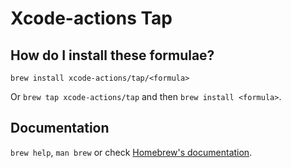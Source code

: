 # Xcode-actions Tap

## How do I install these formulae?

`brew install xcode-actions/tap/<formula>`

Or `brew tap xcode-actions/tap` and then `brew install <formula>`.

## Documentation

`brew help`, `man brew` or check [Homebrew's documentation](https://docs.brew.sh).
